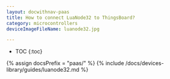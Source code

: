 ```yaml
---
layout: docwithnav-paas
title: How to connect LuaNode32 to ThingsBoard?
category: microcontrollers
deviceImageFileName: luanode32.jpg

---
```


* TOC
{:toc}

{% assign docsPrefix = "paas/" %}
{% include /docs/devices-library/guides/luanode32.md %}
